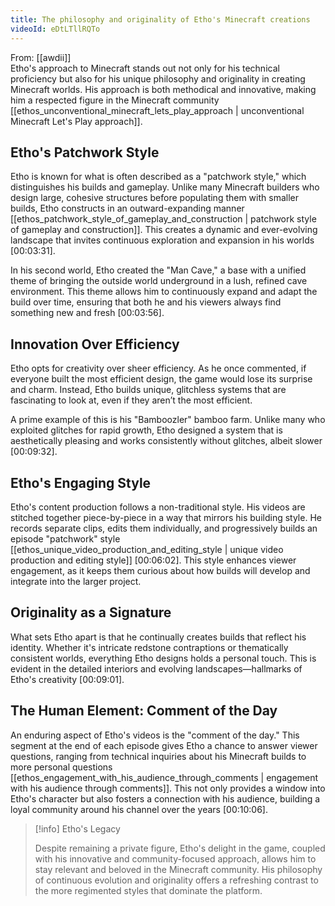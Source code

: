 ```yaml
---
title: The philosophy and originality of Etho's Minecraft creations
videoId: eDtLTllRQTo
---
```


From: [[awdii]] <br/> 
Etho's approach to Minecraft stands out not only for his technical proficiency but also for his unique philosophy and originality in creating Minecraft worlds. His approach is both methodical and innovative, making him a respected figure in the Minecraft community [[ethos_unconventional_minecraft_lets_play_approach | unconventional Minecraft Let's Play approach]].

## Etho's Patchwork Style

Etho is known for what is often described as a "patchwork style," which distinguishes his builds and gameplay. Unlike many Minecraft builders who design large, cohesive structures before populating them with smaller builds, Etho constructs in an outward-expanding manner [[ethos_patchwork_style_of_gameplay_and_construction | patchwork style of gameplay and construction]]. This creates a dynamic and ever-evolving landscape that invites continuous exploration and expansion in his worlds [<a class="yt-timestamp" data-t="00:03:31">00:03:31</a>].

In his second world, Etho created the "Man Cave," a base with a unified theme of bringing the outside world underground in a lush, refined cave environment. This theme allows him to continuously expand and adapt the build over time, ensuring that both he and his viewers always find something new and fresh [<a class="yt-timestamp" data-t="00:03:56">00:03:56</a>].

## Innovation Over Efficiency

Etho opts for creativity over sheer efficiency. As he once commented, if everyone built the most efficient design, the game would lose its surprise and charm. Instead, Etho builds unique, glitchless systems that are fascinating to look at, even if they aren’t the most efficient. 

A prime example of this is his "Bamboozler" bamboo farm. Unlike many who exploited glitches for rapid growth, Etho designed a system that is aesthetically pleasing and works consistently without glitches, albeit slower [<a class="yt-timestamp" data-t="00:09:32">00:09:32</a>].

## Etho's Engaging Style

Etho's content production follows a non-traditional style. His videos are stitched together piece-by-piece in a way that mirrors his building style. He records separate clips, edits them individually, and progressively builds an episode "patchwork" style [[ethos_unique_video_production_and_editing_style | unique video production and editing style]] [<a class="yt-timestamp" data-t="00:06:02">00:06:02</a>]. This style enhances viewer engagement, as it keeps them curious about how builds will develop and integrate into the larger project.

## Originality as a Signature

What sets Etho apart is that he continually creates builds that reflect his identity. Whether it's intricate redstone contraptions or thematically consistent worlds, everything Etho designs holds a personal touch. This is evident in the detailed interiors and evolving landscapes—hallmarks of Etho's creativity [<a class="yt-timestamp" data-t="00:09:01">00:09:01</a>].

## The Human Element: Comment of the Day

An enduring aspect of Etho's videos is the "comment of the day." This segment at the end of each episode gives Etho a chance to answer viewer questions, ranging from technical inquiries about his Minecraft builds to more personal questions [[ethos_engagement_with_his_audience_through_comments | engagement with his audience through comments]]. This not only provides a window into Etho's character but also fosters a connection with his audience, building a loyal community around his channel over the years [<a class="yt-timestamp" data-t="00:10:06">00:10:06</a>].

> [!info] Etho's Legacy
>
> Despite remaining a private figure, Etho's delight in the game, coupled with his innovative and community-focused approach, allows him to stay relevant and beloved in the Minecraft community. His philosophy of continuous evolution and originality offers a refreshing contrast to the more regimented styles that dominate the platform.